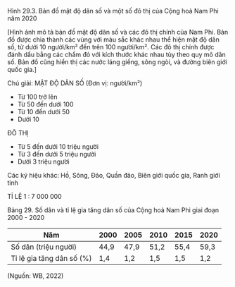 Hình 29.3. Bản đồ mật độ dân số và một số đô thị của Cộng hoà Nam Phi năm 2020

[Hình ảnh mô tả bản đồ mật độ dân số và các đô thị chính của Nam Phi. Bản đồ được chia thành các vùng với màu sắc khác nhau thể hiện mật độ dân số, từ dưới 10 người/km² đến trên 100 người/km². Các đô thị chính được đánh dấu bằng các chấm đỏ với kích thước khác nhau tùy theo quy mô dân số. Bản đồ cũng hiển thị các nước láng giềng, sông ngòi, và đường biên giới quốc gia.]

Chú giải:
MẬT ĐỘ DÂN SỐ (Đơn vị: người/km²)
- Từ 100 trở lên
- Từ 50 đến dưới 100
- Từ 10 đến dưới 50
- Dưới 10

ĐÔ THỊ
- Từ 5 đến dưới 10 triệu người
- Từ 3 đến dưới 5 triệu người
- Dưới 3 triệu người

Các ký hiệu khác: Hồ, Sông, Đảo, Quần đảo, Biên giới quốc gia, Ranh giới tỉnh

TỈ LỆ 1 : 7 000 000

Bảng 29. Số dân và tỉ lệ gia tăng dân số của Cộng hoà Nam Phi giai đoạn 2000 - 2020

| Năm | 2000 | 2005 | 2010 | 2015 | 2020 |
|------|------|------|------|------|------|
| Số dân (triệu người) | 44,9 | 47,9 | 51,2 | 55,4 | 59,3 |
| Tỉ lệ gia tăng dân số (%) | 1,4 | 1,2 | 1,5 | 1,5 | 1,2 |

(Nguồn: WB, 2022)